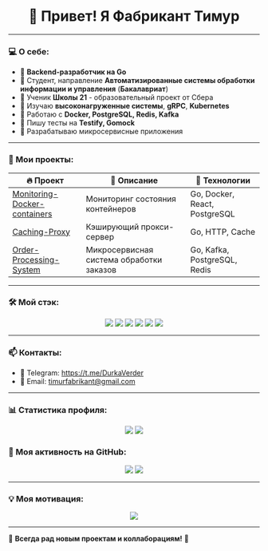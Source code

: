 <h1 align="center">👋 Привет! Я Фабрикант Тимур </h1>

---

### 💻 О себе:
- 🔹 **Backend-разработчик на Go**
- 🔹 Студент, направление **Автоматизированные системы обработки информации и управления** (**Бакалавриат**)
- 🔹 Ученик **Школы 21** - образовательный проект от Сбера
- 🔹 Изучаю **высоконагруженные системы**, **gRPC**, **Kubernetes**
- 🔹 Работаю с **Docker, PostgreSQL, Redis, Kafka**
- 🔹 Пишу тесты на **Testify, Gomock**
- 🔹 Разрабатываю микросервисные приложения  

---

### 🚀 Мои проекты:

| 🔥 Проект | 📝 Описание | 🚀 Технологии |
|----------|-----------|-------------|
| [Monitoring-Docker-containers](https://github.com/DurkaVerder/Monitoring-Docker-containers) | Мониторинг состояния контейнеров | Go, Docker, React, PostgreSQL |
| [Caching-Proxy](https://github.com/DurkaVerder/Caching-Proxy) | Кэширующий прокси-сервер | Go, HTTP, Cache |
| [Order-Processing-System](https://github.com/DurkaVerder/Order-Processing-System) | Микросервисная система обработки заказов | Go, Kafka, PostgreSQL, Redis |

---

### 🛠 Мой стэк:

<p align="center">
  <img src="https://img.shields.io/badge/Go-00ADD8?style=for-the-badge&logo=go&logoColor=white" />
  <img src="https://img.shields.io/badge/Kafka-231F20?style=for-the-badge&logo=apache-kafka&logoColor=white" />
  <img src="https://img.shields.io/badge/PostgreSQL-316192?style=for-the-badge&logo=postgresql&logoColor=white" />
  <img src="https://img.shields.io/badge/Docker-2496ED?style=for-the-badge&logo=docker&logoColor=white" />
  <img src="https://img.shields.io/badge/Kubernetes-326CE5?style=for-the-badge&logo=kubernetes&logoColor=white" />
  <img src="https://img.shields.io/badge/Redis-DC382D?style=for-the-badge&logo=redis&logoColor=white" />
</p>

---

### 📫 Контакты:

- 📩 Telegram: https://t.me/DurkaVerder
- 📧 Email: timurfabrikant@gmail.com

---

### 📊 Статистика профиля:

<p align="center">
  <img src="https://github-readme-stats.vercel.app/api?username=DurkaVerder&show_icons=true&theme=tokyonight" />
  <img src="https://github-readme-streak-stats.herokuapp.com/?user=DurkaVerder&theme=tokyonight" />
</p>

### 🚀 Моя активность на GitHub:
<p align="center">
  <img src="https://github-profile-summary-cards.vercel.app/api/cards/repos-per-language?username=DurkaVerder&theme=tokyonight" />
  <img src="https://github-profile-summary-cards.vercel.app/api/cards/most-commit-language?username=DurkaVerder&theme=tokyonight" />
</p>

---

### 💡 Моя мотивация:
<p align="center">
  <img src="https://readme-typing-svg.herokuapp.com?color=%2336BCF7&size=20&center=true&vCenter=true&width=550&pause=1000&lines=Не+бойся+ошибок%2C+бойся+их+не+исправить!;Каждый+баг+–+это+возможность+узнать+что-то+новое!;Кодить+или+не+кодить%3F+Вот+в+чём+вопрос!;Пиши+код%2C+который+будет+понятен+даже+через+год!" />
</p>


---

🚀 **Всегда рад новым проектам и коллаборациям!** 🚀
